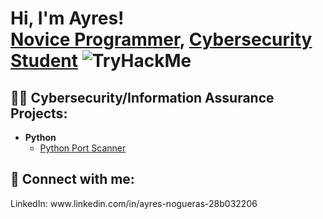 <h1>Hi, I'm Ayres! <br/><a href="https://github.com/ayresnogueras">Novice Programmer</a>, <a href="www.linkedin.com/in/ayres-nogueras-28b032206">Cybersecurity Student</a>
<img src="https://tryhackme-badges.s3.amazonaws.com/ayresantonio.png" alt="TryHackMe">


<h2>👨‍💻 Cybersecurity/Information Assurance Projects:</h2>

- <b>Python</b>
  - [Python Port Scanner](https://github.com/AyresNogueras/Python-Practice)

<h2> 🤳 Connect with me:</h2>
LinkedIn: www.linkedin.com/in/ayres-nogueras-28b032206
<!--

Here are some ideas to get you started:

- 🔭 I’m currently working on ...
- 🌱 I’m currently learning ...
- 👯 I’m looking to collaborate on ...
- 🤔 I’m looking for help with ...
- 💬 Ask me about ...
- 📫 How to reach me: ...
- 😄 Pronouns: ...
- ⚡ Fun fact: ...
-->
